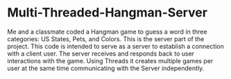 # Multi-Threaded-Hangman-Server

Me and a classmate coded a Hangman game to guess a word in three categories: US States, Pets, and Colors. This is the server part of the project. This code is intended to serve as a server to establish a connection with a client user. The server receives and responds back to user interactions with the game. Using Threads it creates multiple games per user at the same time communicating with the Server independently.
